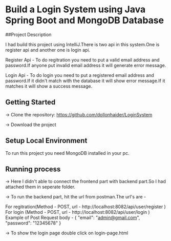 # Build a Login System using Java Spring Boot and MongoDB Database

##Project Description

I had build this project using IntelliJ.There is two api in this system.One is register api and another one is login api.

Register Api - To do regitration you need to put a valid email address and password.If anyone put invalid email
	 address it will generate error message.
			   
Login Api - To do login you need to put a registered email address and password.If it didn't match with the database 
	    it will show error message.If it matches it will show a success message.

## Getting Started

-> Clone the repository: https://github.com/dollonhaider/LoginSystem

-> Download the project

## Setup Local Environment

To run this project you need MongoDB installed in your pc.

## Running process

-> Here I didn't able to connect the frontend part with backend part.So I had attached them in seperate folder.

-> To run the backend part, hit the url from postman.The url's are - 

   For regitration(Method - POST, url - http://localhost:8082/api/user/register )
   For login (Method - POST, url - http://localhost:8082/api/user/login )
   Example of Post Request body -
   {
	"email": "admin@gmail.com",
	"password": "12345678"
   }
   
-> To show the login page double click on login-page.html

